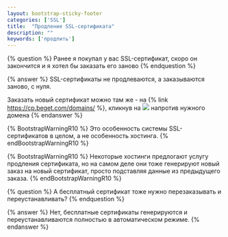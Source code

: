 ```yaml
---
layout: bootstrap-sticky-footer
categories: ['SSL']
title:  "Продление SSL-сертификата"
description: ""
keywords: ['продлить']
---
```


{% question %}
Ранее я покупал у вас SSL-сертификат, скоро он закончится и я хотел бы заказать его заново
{% endquestion %}

{% answer %}
SSL-сертификаты не продлеваются, а заказываются заново, с нуля. 

Заказать новый сертификат можно там же - на {% link https://cp.beget.com/domains/ %}, кликнув на ![](https://cp.beget.com/i/icons/small/ssl.png) напротив нужного домена
{% endanswer %}

{% BootstrapWarningR10 %}
Это особенность системы SSL-сертификатов в целом, а не особенность хостинга.
{% endBootstrapWarningR10 %}

{% BootstrapWarningR10 %}
Некоторые хостинги предлогают услугу продления сертификата, но на самом деле они тоже генерируют новый заказ на новый сертификат, просто подставляя данные из предыдущего заказа.
{% endBootstrapWarningR10 %}

{% question %}
А бесплатный сертификат тоже нужно перезаказывать и переустанавливать? 
{% endquestion %}

{% answer %}
Нет, бесплатные сертификаты генерируются и переустанавливаются полностью в автоматическом режиме.
{% endanswer %}